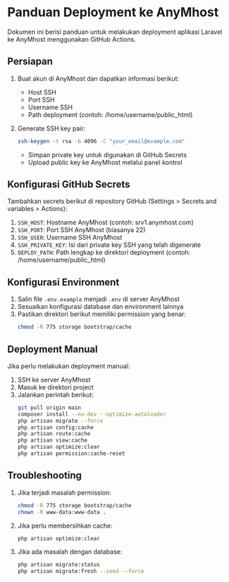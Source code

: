 # Panduan Deployment ke AnyMhost

Dokumen ini berisi panduan untuk melakukan deployment aplikasi Laravel ke AnyMhost menggunakan GitHub Actions.

## Persiapan

1. Buat akun di AnyMhost dan dapatkan informasi berikut:
   - Host SSH
   - Port SSH
   - Username SSH
   - Path deployment (contoh: /home/username/public_html)

2. Generate SSH key pair:
   ```bash
   ssh-keygen -t rsa -b 4096 -C "your_email@example.com"
   ```
   - Simpan private key untuk digunakan di GitHub Secrets
   - Upload public key ke AnyMhost melalui panel kontrol

## Konfigurasi GitHub Secrets

Tambahkan secrets berikut di repository GitHub (Settings > Secrets and variables > Actions):

1. `SSH_HOST`: Hostname AnyMhost (contoh: srv1.anymhost.com)
2. `SSH_PORT`: Port SSH AnyMhost (biasanya 22)
3. `SSH_USER`: Username SSH AnyMhost
4. `SSH_PRIVATE_KEY`: Isi dari private key SSH yang telah digenerate
5. `DEPLOY_PATH`: Path lengkap ke direktori deployment (contoh: /home/username/public_html)

## Konfigurasi Environment

1. Salin file `.env.example` menjadi `.env` di server AnyMhost
2. Sesuaikan konfigurasi database dan environment lainnya
3. Pastikan direktori berikut memiliki permission yang benar:
   ```bash
   chmod -R 775 storage bootstrap/cache
   ```

## Deployment Manual

Jika perlu melakukan deployment manual:

1. SSH ke server AnyMhost
2. Masuk ke direktori project
3. Jalankan perintah berikut:
   ```bash
   git pull origin main
   composer install --no-dev --optimize-autoloader
   php artisan migrate --force
   php artisan config:cache
   php artisan route:cache
   php artisan view:cache
   php artisan optimize:clear
   php artisan permission:cache-reset
   ```

## Troubleshooting

1. Jika terjadi masalah permission:
   ```bash
   chmod -R 775 storage bootstrap/cache
   chown -R www-data:www-data .
   ```

2. Jika perlu membersihkan cache:
   ```bash
   php artisan optimize:clear
   ```

3. Jika ada masalah dengan database:
   ```bash
   php artisan migrate:status
   php artisan migrate:fresh --seed --force
   ```